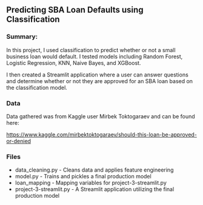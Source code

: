 ## Predicting SBA Loan Defaults using Classification 

### Summary:

In this project, I used classification to predict whether or not a small
business loan would default. I tested models including Random Forest, Logistic Regression, KNN, Naive Bayes, and XGBoost. 

I then created a Streamlit application where a user can answer questions
and determine whether or not they are approved for an SBA loan
based on the classification model.

### Data

Data gathered was from Kaggle user Mirbek Toktogaraev and can 
be found here:

https://www.kaggle.com/mirbektoktogaraev/should-this-loan-be-approved-or-denied

### Files

- data_cleaning.py - Cleans data and applies feature engineering
- model.py - Trains and pickles a final production model
- loan_mapping - Mapping variables for project-3-streamlit.py
- project-3-streamlit.py - A Streamlit application utilizing the final
production model
